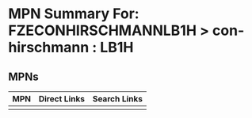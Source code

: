



# MPN Summary For: FZECONHIRSCHMANNLB1H > con-hirschmann : LB1H

## MPNs
  

|MPN|Direct Links|Search Links|
| :--- | :--- | :--- |
||||
